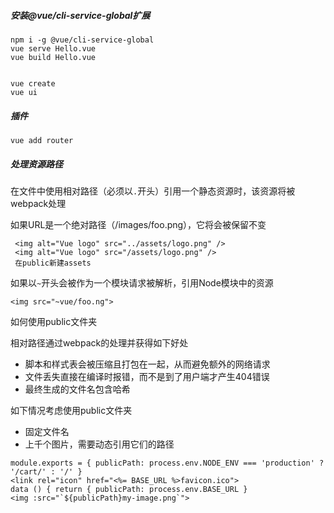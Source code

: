 ##### 安装@vue/cli-service-global扩展

```
npm i -g @vue/cli-service-global
vue serve Hello.vue
vue build Hello.vue


vue create
vue ui
```

##### 插件

```
vue add router
```

##### 处理资源路径

在文件中使用相对路径（必须以`.`开头）引用一个静态资源时，该资源将被webpack处理

如果URL是一个绝对路径（/images/foo.png），它将会被保留不变

```
 <img alt="Vue logo" src="../assets/logo.png" />
 <img alt="Vue logo" src="/assets/logo.png" /> 
 在public新建assets
```

如果以`~`开头会被作为一个模块请求被解析，引用Node模块中的资源

```
<img src="~vue/foo.ng">
```

如何使用public文件夹

相对路径通过webpack的处理并获得如下好处

- 脚本和样式表会被压缩且打包在一起，从而避免额外的网络请求
- 文件丢失直接在编译时报错，而不是到了用户端才产生404错误
- 最终生成的文件名包含哈希

如下情况考虑使用public文件夹

- 固定文件名
- 上千个图片，需要动态引用它们的路径

```
module.exports = { publicPath: process.env.NODE_ENV === 'production' ? '/cart/' : '/' }
<link rel="icon" href="<%= BASE_URL %>favicon.ico">
data () { return { publicPath: process.env.BASE_URL }
<img :src="`${publicPath}my-image.png`">
```


